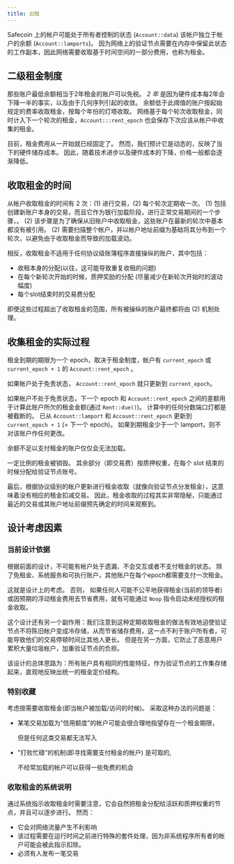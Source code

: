 ```yaml
---
title: 出租
---
```


Safecoin 上的帐户可能处于所有者控制的状态 \(`Account::data`\) 该帐户独立于帐户的余额 \(`Account::lamports`\)。 因为网络上的验证节点需要在内存中保留此状态的工作副本，因此网络需要收取基于时间空间的一部分费用，也称为租金。

## 二级租金制度

那些账户最低余额相当于2年租金的账户可以免税。 _2 年_ 是因为硬件成本每2年会下降一半的事实，以及由于几何序列引起的收敛。 余额低于此阈值的账户按起始规定的费率收取租金，按每个年份的灯塔收取。 网络基于每个轮次收取租金，同时计入下一个轮次的租金，`Account:::rent_epoch` 也会保存下次应该从帐户中收集的租金。

目前，租金费用从一开始就已经固定了。 然而，我们预计它是动态的，反映了当下的硬件储存成本。 因此，随着技术进步以及硬件成本的下降，价格一般都会逐渐降低。

## 收取租金的时间

从帐户收取租金的时间有 2 次：\(1\) 进行交易，\(2\) 每个轮次定期收一次。 \(1\) 包括创建新账户本身的交易，而且它作为银行加载阶段，进行正常交易期间的一个步骤，。 \(2\) 该步骤是为了确保从旧账户中收取租金，这些账户在最新的轮次中基本都没有被引用。 \(2\) 需要扫描整个帐户，并以帐户地址前缀为基础将其分布到一个轮次，以避免由于收取租金而导致的加载波动。

相反，收取租金不适用于任何协议级账簿程序直接操纵的账户，其中包括：

- 收租本身的分配(以往，这可能导致重复收租的问题)
- 在每个新轮次开始的时候，质押奖励的分配 (尽量减少在新轮次开始时的波动幅度)
- 每个slot结束时的交易费分配

即使这些过程超出了收取租金的范围，所有被操纵的账户最终都将由 \(2\) 机制处理。

## 收集租金的实际过程

租金到期的期限为一个 epoch，取决于租金制度，帐户有 `current_epoch` 或 `current_epoch + 1` 的 `Account::rent_epoch` 。

如果帐户处于免责状态， `Account::rent_epoch` 就只更新到 `current_epoch`。

如果帐户不处于免责状态，下一个 epoch 和 `Account::rent_epoch` 之间的差额用于计算此账户所欠的租金金额\(通过 `Rent::due()`\)。 计算中的任何分数端口灯都是被截断的。 已从 `Account::lamport` 和 `Account::rent_epoch` 更新到 `current_epoch + 1` (= 下一个 epoch)。 如果到期租金少于一个 lamport，则不对该账户作任何更改。

余额不足以支付租金的账户仅仅会无法加载。

一定比例的租金被销毁。 其余部分（即交易费）按质押权重，在每个 slot 结束的时候分配给验证节点账号。

最后，根据协议级别的帐户更新进行租金收取（就像向验证节点分发租金），这意味着没有相应的租金扣减交易。 因此，租金收取的过程其实非常隐秘，只能通过最近的交易或其账户地址前缀预先确定的时间来观察到。

## 设计考虑因素

### 当前设计依据

根据前面的设计，不可能有帐户处于遗漏、不会交互或者不支付租金的状态。 除了免租金、系统服务和可执行账户，其他账户在每个epoch都需要支付一次租金。

这就是设计上的考虑。 否则， 如果任何人可能不公平地获得租金(当前的领导者) 或因预期的浮动租金费用去节省费用，就有可能通过 `Noop` 指令启动未经授权的租金收取。

这个设计还有另一个副作用：我们注意到这种定期收取租金的做法有效地迫使验证节点不将陈旧帐户变成冷存储，从而节省储存费用，这一点不利于账户所有者，可能导致他们的交易停顿时间比其他人更长。 但是在另一方面，它防止了恶意用户累积大量垃圾帐户，加重验证节点的负担。

该设计的总体思路为：所有账户具有相同的性能特征，作为验证节点的工作集存储起来，直观地反映出统一的租金定价结构。

### 特别收藏

考虑按需要收取租金\(即当帐户被加载/访问的时候\)。 采取这种办法的问题是：

- 某笔交易加载为“信用额度”的帐户可能会很合理地指望存在一个租金期限，

  但是任何这类交易都无法写入

- "打败忙碌”的机制\(即寻找需要支付租金的帐户\) 是可取的,

  不经常加载的帐户可以获得一些免费的机会

### 收取租金的系统说明

通过系统指示收取租金时需要注意，它会自然把租金分配给活跃和质押权重的节点，并且可以逐步进行。 然而：

- 它会对网络流量产生不利影响
- 该过程需要在运行时间之前进行特殊的套件处理，因为非系统程序所有者的帐户可能会被此指示扣除。
- 必须有人发布一笔交易
